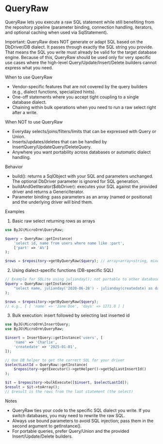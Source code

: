 # QueryRaw

QueryRaw lets you execute a raw SQL statement while still benefiting from the repository pipeline (parameter binding,
connection handling, iterators, and optional caching when used via SqlStatement).

Important: QueryRaw does NOT generate or adapt SQL based on the DbDriver/DB dialect. It passes through exactly the SQL
string you provide. That means the SQL you write must already be valid for the target database engine. Because of this,
QueryRaw should be used only for very specific use cases where the high-level Query/Update/Insert/Delete builders cannot
express what you need.

When to use QueryRaw

- Vendor-specific features that are not covered by the query builders (e.g., dialect functions, specialized hints).
- One-off statements where you accept tight coupling to a single database dialect.
- Chaining within bulk operations when you need to run a raw select right after a write.

When NOT to use QueryRaw

- Everyday selects/joins/filters/limits that can be expressed with Query or Union.
- Inserts/updates/deletes that can be handled by InsertQuery/UpdateQuery/DeleteQuery.
- Anywhere you want portability across databases or automatic dialect handling.

Behavior

- build(): returns a SqlObject with your SQL and parameters unchanged. The optional DbDriver parameter is ignored for
  SQL generation.
- buildAndGetIterator($dbDriver): executes your SQL against the provided driver and returns a GenericIterator.
- Parameter binding: pass parameters as an array (named or positional) and the underlying driver will bind them.

Examples

1) Basic raw select returning rows as arrays

```php
use ByJG\MicroOrm\QueryRaw;

$query = QueryRaw::getInstance(
    'select id, name from users where name like :part',
    ['part' => 'A%']
);

$rows = $repository->getByQueryRaw($query); // array<array<string, mixed>>
```

2) Using dialect-specific functions (DB-specific SQL)

```php
// Example for SQLite using julianday(); not portable to other databases
$query = QueryRaw::getInstance(
    "select name, julianday('2020-06-28') - julianday(createdate) as days from users limit 1"
);

$rows = $repository->getByQueryRaw($query);
// e.g., [ [ 'name' => 'Jane Doe', 'days' => 1271.0 ] ]
```

3) Bulk execution: insert followed by selecting last inserted id

```php
use ByJG\MicroOrm\InsertQuery;
use ByJG\MicroOrm\QueryRaw;

$insert = InsertQuery::getInstance('users', [
    'name' => 'Charlie',
    'createdate' => '2025-01-01',
]);

// Use DB helper to get the correct SQL for your driver
$selectLastId = QueryRaw::getInstance(
    $repository->getExecutor()->getHelper()->getSqlLastInsertId()
);

$it = $repository->bulkExecute([$insert, $selectLastId]);
$result = $it->toArray();
// $result is the rows from the last statement (the select)
```

Notes

- QueryRaw ties your code to the specific SQL dialect you write. If you switch databases, you may need to rewrite the
  raw SQL.
- Always use bound parameters to avoid SQL injection; pass them in the second argument to getInstance().
- For portable queries, prefer Query/Union and the provided Insert/Update/Delete builders.
